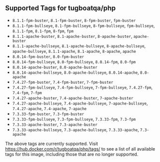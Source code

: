 ## Supported Tags for tugboatqa/php

* `8.1.1-fpm-buster`, `8.1-fpm-buster`, `8-fpm-buster`, `fpm-buster`
* `8.1.1-fpm-bullseye`, `8.1-fpm-bullseye`, `8-fpm-bullseye`, `fpm-bullseye`, `8.1.1-fpm`, `8.1-fpm`, `8-fpm`, `fpm`
* `8.1.1-apache-buster`, `8.1-apache-buster`, `8-apache-buster`, `apache-buster`
* `8.1.1-apache-bullseye`, `8.1-apache-bullseye`, `8-apache-bullseye`, `apache-bullseye`, `8.1.1-apache`, `8.1-apache`, `8-apache`, `apache`
* `8.0.14-fpm-buster`, `8.0-fpm-buster`
* `8.0.14-fpm-bullseye`, `8.0-fpm-bullseye`, `8.0.14-fpm`, `8.0-fpm`
* `8.0.14-apache-buster`, `8.0-apache-buster`
* `8.0.14-apache-bullseye`, `8.0-apache-bullseye`, `8.0.14-apache`, `8.0-apache`
* `7.4.27-fpm-buster`, `7.4-fpm-buster`, `7-fpm-buster`
* `7.4.27-fpm-bullseye`, `7.4-fpm-bullseye`, `7-fpm-bullseye`, `7.4.27-fpm`, `7.4-fpm`, `7-fpm`
* `7.4.27-apache-buster`, `7.4-apache-buster`, `7-apache-buster`
* `7.4.27-apache-bullseye`, `7.4-apache-bullseye`, `7-apache-bullseye`, `7.4.27-apache`, `7.4-apache`, `7-apache`
* `7.3.33-fpm-buster`, `7.3-fpm-buster`
* `7.3.33-fpm-bullseye`, `7.3-fpm-bullseye`, `7.3.33-fpm`, `7.3-fpm`
* `7.3.33-apache-buster`, `7.3-apache-buster`
* `7.3.33-apache-bullseye`, `7.3-apache-bullseye`, `7.3.33-apache`, `7.3-apache`

The above tags are currently supported. Visit https://hub.docker.com/r/tugboatqa/php/tags/ to see a list of all available tags for this image, including those that are no longer supported.
